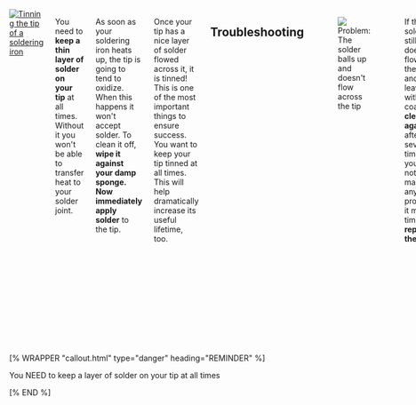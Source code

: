 <div class="columns" markdown="1">

<a data-fancybox href="/img/practice/soldering-tin.png">
  <img class="img-fluid float-start" style="max-width: 100px" src="/img/practice/soldering-tin.png" alt="Tinning the tip of a soldering iron" />
</a>

You need to **keep a thin layer of solder on your tip** at all times. Without it you won't be able to transfer heat to your solder joint.

As soon as your soldering iron heats up, the tip is going to tend to oxidize. When this happens it won't accept solder. To clean it off, **wipe it against your damp sponge. Now immediately apply solder** to the tip.

Once your tip has a nice layer of solder flowed across it, it is tinned! This is one of the most important things to ensure success. You want to keep your tip tinned at all times. This will help dramatically increase its useful lifetime, too.

## Troubleshooting

<figure class="figure text-center">
  <a data-fancybox href="/img/practice/soldering-tin-problem.png">
    <img class="figure-img img-fluid" style="max-width: 190px" src="/img/practice/soldering-tin-problem.png" />
  </a>
  <figcaption class="figure-caption">Problem: The solder balls up and doesn't flow across the tip</figcaption>
</figure>

If the solder still doesn't flow over the tip and leave it with a coating, **clean it again**. If after several times you're not making any progress, it may be time to **replace the tip**.

Alternatively you can use a special tip tinning product, or a jar of flux which will work more aggressively to remove oxidation. Do not use "tip tinner" products for routine maintenance, though, as it's usually abrasive. Instead use it to get a little more life out of an already-damaged tip.


## Tips for Tips

Here are some good rules of thumb to follow:

- Clean and tin the tip **immediately after turning on** your soldering iron.
- **Keep the tip protected** by putting a large amount of solder on it any time you'll be setting it down for more than a few seconds. Wipe it gently when you pick it up again, optionally adding more solder if needed.
- Clean and tin **every few joints** while using it

</div>

[% WRAPPER "callout.html" type="danger" heading="REMINDER" %]
<p>You NEED to keep a layer of solder on your tip at all times</p>
[% END %]

